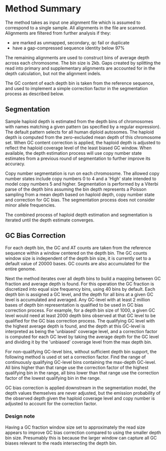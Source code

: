 # Method Summary

The method takes as input one alignment file which is assumed to correspond to a single sample. All alignments in the
file are scanned. Alignments are filtered from further analysis if they:

- are marked as unmapped, secondary, qc fail or duplicate
- have a gap-compressed sequence identity below 97%

The remaining alignments are used to construct bins of average depth across each chromosome. The bin size is 2kb. Gaps
created by splitting the read into primary and supplementary alignments are accounted for in the depth calculation, but
not the alignment indels.

The GC content of each depth bin is taken from the reference sequence, and used to implement a simple correction factor
in the segmentation process as described below.

## Segmentation

Sample haploid depth is estimated from the depth bins of chromosomes with names matching a given pattern (as specified
by a regular expression). The default pattern selects for all human diploid autosomes. The haploid depth is computed
from the zero-excluded mean depth of this chromosome set. When GC content correction is applied, the haploid depth is
adjusted to reflect the haploid coverage level of the least biased GC window. When available, the depth estimation
process will use copy number state estimates from a previous round of segmentation to further improve its accuracy.

Copy number segmentation is run on each chromosome. The allowed copy number states include copy numbers 0 to 4 and a
'High' state intended to model copy numbers 5 and higher. Segmentation is performed by a Viterbi parse of the depth bins
assuming the bin depth represents a Poisson sampling from a mean depth based on haploid depth, copy number state and
correction for GC bias. The segmentation process does not consider minor allele frequencies.

The combined process of haploid depth estimation and segmentation is iterated until the depth estimate converges.

## GC Bias Correction

For each depth bin, the GC and AT counts are taken from the reference sequence within a window centered on the depth
bin. The GC counts window size is independent of the depth bin size, it is currently set to a default value of
20000 bases. GC counts are also accumulated for the entire genome. 

Next the method iterates over all depth bins to build a mapping between GC fraction and average depth is found. For
this operation the GC fraction is discretized into equal size frequency bins, using 40 bins by default. 
Each depth bin is assigned a GC level, and the depth for all bins at a given GC level is accumulated and averaged. 
Any GC-level with at least 2 million bases of depth bin representation is qualified to be used in GC bias correction process. 
For example, for a depth bin size of 1000, a given GC level would need at least 2000
depth bins observed at that GC level to be qualified for the GC bias correction process. The qualifying GC level with
the highest average depth is found, and the depth at this GC-level is interpreted as being the 'unbiased' coverage
level, and a correction factor is computed for each GC level by taking the average depth for the GC level and dividing
it by the 'unbiased' coverage level from the max depth bin.

For non-qualifying GC-level bins, without sufficient depth bin support, the following method is used ot set a correction
factor. Find the range of continuously qualifying GC-level bins containing the max-depth GC-level. All bins higher than
that range use the correction factor of the highest qualifying bin in the range, all bins lower than that range use the
correction factor of the lowest qualifying bin in the range.

GC bias correction is applied downstream in the segmentation model, the depth values themselves are never adjusted, but
the emission probability of the observed depth given the haploid coverage level and copy number is adjusted to account
for the correction factor.

### Design note

Having a GC fraction window size set to approximately the read size appears to improve GC bias correction compared to
using the smaller depth bin size. Presumably this is because the larger window can capture all GC biases relevant to the
reads intersecting the depth bin.